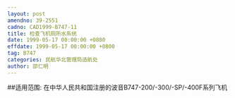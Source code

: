 ```yaml
---
layout: post
amendno: 39-2551
cadno: CAD1999-B747-11
title: 检查飞机厕所水系统
date: 1999-05-17 00:00:00 +0800
effdate: 1999-05-17 00:00:00 +0800
tag: B747
categories: 民航华北管理局适航处
author: 邵仁明
---
```


##适用范围:
在中华人民共和国注册的波音B747-200/-300/-SP/-400F系列飞机


